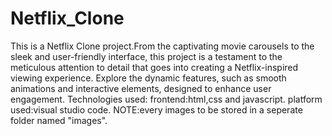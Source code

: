 # Netflix_Clone
This is a Netflix Clone project.From the captivating movie carousels to the sleek and user-friendly interface, this project is a testament to the meticulous attention to detail that goes into creating a Netflix-inspired viewing experience. Explore the dynamic features, such as smooth animations and interactive elements, designed to enhance user engagement.
Technologies used:
frontend:html,css and javascript.
platform used:visual studio code.
NOTE:every images to be stored in a seperate folder named "images".
